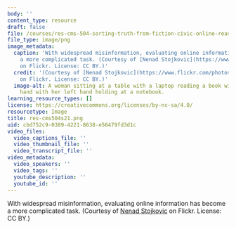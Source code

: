 ```yaml
---
body: ''
content_type: resource
draft: false
file: /courses/res-cms-504-sorting-truth-from-fiction-civic-online-reasoning-spring-2021/res-cms504s21.png
file_type: image/png
image_metadata:
  caption: 'With widespread misinformation, evaluating online information has become
    a more complicated task. (Courtesy of [Nenad Stojkovic](https://www.flickr.com/photos/nenadstojkovic/51719363882)
    on Flickr. License: CC BY.)'
  credit: '(Courtesy of [Nenad Stojkovic](https://www.flickr.com/photos/nenadstojkovic/51719363882)
    on Flickr. License: CC BY.)'
  image-alt: A woman sitting at a table with a laptop reading a book with her right
    hand with her left hand holding at a notebook.
learning_resource_types: []
license: https://creativecommons.org/licenses/by-nc-sa/4.0/
resourcetype: Image
title: res-cms504s21.png
uid: cbd752c9-0389-4221-8638-e56479fd3d1c
video_files:
  video_captions_file: ''
  video_thumbnail_file: ''
  video_transcript_file: ''
video_metadata:
  video_speakers: ''
  video_tags: ''
  youtube_description: ''
  youtube_id: ''
---
```

With widespread misinformation, evaluating online information has become a more complicated task. (Courtesy of [Nenad Stojkovic](https://www.flickr.com/photos/nenadstojkovic/51719363882) on Flickr. License: CC BY.)